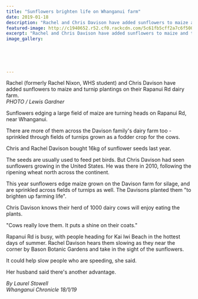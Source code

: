 ```yaml
---
title: "Sunflowers brighten life on Whanganui farm"
date: 2019-01-18
description: "Rachel and Chris Davison have added sunflowers to maize and turnip plantings on their Rapanui Rd dairy farm."
featured-image: http://c1940652.r52.cf0.rackcdn.com/5c61fb5cff2a7c6f500000e7/Rachel-ex--Chris-Davison-18.1.19-chron.jpg
excerpt: "Rachel and Chris Davison have added sunflowers to maize and turnip plantings on their Rapanui Rd dairy farm."
image_gallery:
    
    
    
    
    
---
```


<p><span>Rachel (formerly Rachel Nixon, WHS student) and Chris Davison have added sunflowers to maize and turnip plantings on their Rapanui Rd dairy farm. <br /><em>PHOTO / Lewis Gardner</em></span></p>
<p class="element element-paragraph">Sunflowers edging a large field of maize are turning heads on Rapanui Rd, near Whanganui.</p>
<p class="element element-paragraph">There are more of them across the Davison family's dairy farm too - sprinkled through fields of turnips grown as a fodder crop for the cows.</p>
<p class="element element-paragraph">Chris and Rachel Davison bought 16kg of sunflower seeds last year.</p>
<p class="element element-paragraph">The seeds are usually used to feed pet birds. But Chris Davison had seen sunflowers growing in the United States. He was there in 2010, following the ripening wheat north across the continent.</p>
<p class="element element-paragraph">This year sunflowers edge maize grown on the Davison farm for silage, and are sprinkled across fields of turnips as well. The Davisons planted them "to brighten up farming life".</p>
<p class="element element-paragraph">Chris Davison knows their herd of 1000 dairy cows will enjoy eating the plants.</p>
<p class="element element-paragraph">"Cows really love them. It puts a shine on their coats."</p>
<p class="element element-paragraph">Rapanui Rd is busy, with people heading for Kai Iwi Beach in the hottest days of summer. Rachel Davison hears them slowing as they near the corner by Bason Botanic Gardens and take in the sight of the sunflowers.</p>
<p class="element element-paragraph">It could help slow people who are speeding, she said.</p>
<p class="element element-paragraph">Her husband said there's another advantage.</p>
<p class="element element-paragraph"><em>By Laurel Stowell</em><br /><em>Whanganui Chronicle 18/1/19</em></p>

